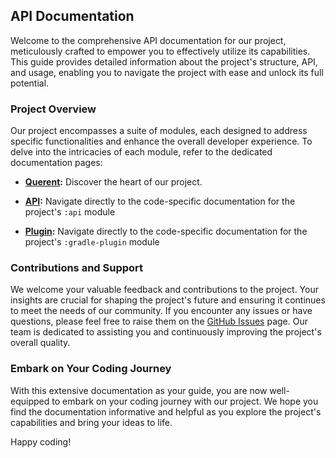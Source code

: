 ## API Documentation

Welcome to the comprehensive API documentation for our project, meticulously crafted to empower you to
effectively utilize its capabilities. This guide provides detailed information about the project's
structure, API, and usage, enabling you to navigate the project with ease and unlock its full potential.

### Project Overview

Our project encompasses a suite of modules, each designed to address specific functionalities and enhance
the overall developer experience. To delve into the intricacies of each module, refer to the dedicated
documentation pages:

- **[Querent](../documentation):** Discover the heart of our project.

- **[API](../documentation/api):** Navigate directly to the code-specific documentation for the project's
`:api` module

- **[Plugin](../documentation/gradle-plugin):** Navigate directly to the code-specific documentation for
the project's `:gradle-plugin` module

### Contributions and Support

We welcome your valuable feedback and contributions to the project. Your insights are crucial for shaping
the project's future and ensuring it continues to meet the needs of our community. If you encounter any
issues or have questions, please feel free to raise them on the [GitHub Issues](https://github.com/teogor/querent/issues)
page. Our team is dedicated to assisting you and continuously improving the project's overall quality.

### Embark on Your Coding Journey

With this extensive documentation as your guide, you are now well-equipped to embark on your coding journey
with our project. We hope you find the documentation informative and helpful as you explore the project's
capabilities and bring your ideas to life.

Happy coding!
